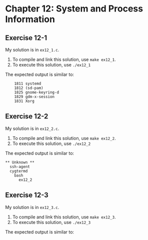 # Chapter 12: System and Process Information

## Exercise 12-1

My solution is in `ex12_1.c`.

1. To compile and link this solution, use `make ex12_1`.
1. To execute this solution, use `./ex12_1`

The expected output is similar to:
```
    1811 systemd
    1812 (sd-pam)
    1825 gnome-keyring-d
    1829 gdm-x-session
    1831 Xorg
```

## Exercise 12-2

My solution is in `ex12_2.c`.

1. To compile and link this solution, use `make ex12_2`.
1. To execute this solution, use `./ex12_2`

The expected output is similar to:
```
** Unknown **
  ssh-agent
  cygtermd
    bash
      ex12_2
```

## Exercise 12-3

My solution is in `ex12_3.c`.

1. To compile and link this solution, use `make ex12_3`.
1. To execute this solution, use `./ex12_3`

The expected output is similar to:
```
```